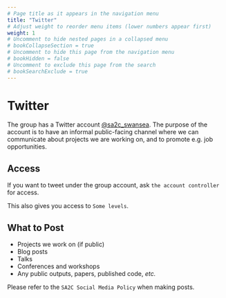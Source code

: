 ```yaml
---
# Page title as it appears in the navigation menu
title: "Twitter"
# Adjust weight to reorder menu items (lower numbers appear first)
weight: 1
# Uncomment to hide nested pages in a collapsed menu
# bookCollapseSection = true
# Uncomment to hide this page from the navigation menu
# bookHidden = false
# Uncomment to exclude this page from the search
# bookSearchExclude = true
---
```


# Twitter

The group has a Twitter account [@sa2c_swansea][sa2c-twitter].
The purpose of the account is
to have an informal public-facing channel
where we can communicate about projects we are working on,
and to promote e.g. job opportunities.

## Access

If you want to tweet under the group account,
ask ``the account controller`` for access.

This also gives you access to ``Some levels``.

## What to Post

- Projects we work on (if public)
- Blog posts
- Talks
- Conferences and workshops
- Any public outputs, papers, published code, _etc._

Please refer to the ``SA2C Social Media Policy`` when making posts.

[sa2c-twitter]: <https://twitter.com/sa2c_swansea>
